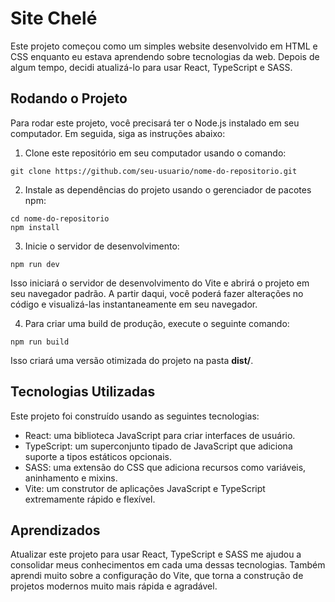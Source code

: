 # Site Chelé
Este projeto começou como um simples website desenvolvido em HTML e CSS enquanto eu estava aprendendo sobre tecnologias da web. Depois de algum tempo, decidi atualizá-lo para usar React, TypeScript e SASS.
## <b>Rodando o Projeto</b>

Para rodar este projeto, você precisará ter o Node.js instalado em seu computador. Em seguida, siga as instruções abaixo:

1. Clone este repositório em seu computador usando o comando:

```
git clone https://github.com/seu-usuario/nome-do-repositorio.git
```

2. Instale as dependências do projeto usando o gerenciador de pacotes npm:

 ```
cd nome-do-repositorio
npm install 
 ```

3. Inicie o servidor de desenvolvimento:

```
npm run dev
```
Isso iniciará o servidor de desenvolvimento do Vite e abrirá o projeto em seu navegador padrão. A partir daqui, você poderá fazer alterações no código e visualizá-las instantaneamente em seu navegador.

4. Para criar uma build de produção, execute o seguinte comando:

```
npm run build
```   
Isso criará uma versão otimizada do projeto na pasta <b>dist/</b>.

## <b>Tecnologias Utilizadas</b>

Este projeto foi construído usando as seguintes tecnologias:

* React: uma biblioteca JavaScript para criar interfaces de usuário.
* TypeScript: um superconjunto tipado de JavaScript que adiciona suporte a tipos estáticos opcionais.
* SASS: uma extensão do CSS que adiciona recursos como variáveis, aninhamento e mixins.
* Vite: um construtor de aplicações JavaScript e TypeScript extremamente rápido e flexível.

## <b>Aprendizados</b>

Atualizar este projeto para usar React, TypeScript e SASS me ajudou a consolidar meus conhecimentos em cada uma dessas tecnologias. Também aprendi muito sobre a configuração do Vite, que torna a construção de projetos modernos muito mais rápida e agradável.

